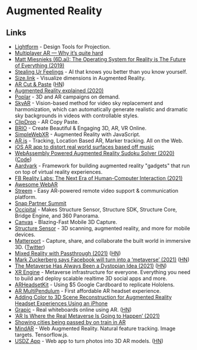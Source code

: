 # Augmented Reality

## Links

- [Lightform](https://lightform.com/) - Design Tools for Projection.
- [Multiplayer AR — Why it’s quite hard](https://medium.com/6d-ai/multiplayer-ar-why-its-quite-hard-43efdb378418)
- [Matt Miesnieks (6D.ai): The Operating System for Reality is The Future of Everything (2019)](https://www.youtube.com/watch?v=ge5m-UhF6RU)
- [Stealing Ur Feelings](https://github.com/noahlevenson/stealing-ur-feelings) - AI that knows you better than you know yourself.
- [Size.link](https://size.link/) - Visualize dimensions in Augmented Reality.
- [AR Cut & Paste](https://github.com/cyrildiagne/ar-cutpaste) ([HN](https://news.ycombinator.com/item?id=23063486))
- [Augmented Reality explained (2020)](https://vas3k.com/blog/augmented_reality/)
- [Poplar](https://poplar.studio/) - 3D and AR campaigns on demand.
- [SkyAR](https://github.com/jiupinjia/SkyAR) - Vision-based method for video sky replacement and harmonization, which can automatically generate realistic and dramatic sky backgrounds in videos with controllable styles.
- [ClipDrop](https://clipdrop.co/) - AR Copy Paste.
- [BRIO](https://www.experience.briovr.com/) - Create Beautiful & Engaging 3D, AR, VR Online.
- [SimpleWebXR](https://github.com/Rufus31415/Simple-WebXR-Unity) - Augmented Reality with JavaScript.
- [AR.js](https://github.com/AR-js-org/AR.js) - Tracking, Location Based AR, Marker tracking. All on the Web.
- [iOS AR app to distort real world surfaces based off music](https://twitter.com/mattbierner/status/1333918742116397056)
- [WebAssembly Powered Augmented Reality Sudoku Solver (2020)](https://blog.scottlogic.com/2020/01/03/webassembly-sudoku-solver.html) ([Code](https://github.com/ColinEberhardt/wasm-sudoku-solver))
- [Aardvark](https://github.com/aardvarkxr/aardvark) - Framework for building augmented reality "gadgets" that run on top of virtual reality experiences.
- [FB Reality Labs: The Next Era of Human-Computer Interaction (2021)](https://tech.fb.com/inside-facebook-reality-labs-the-next-era-of-human-computer-interaction/)
- [Awesome WebAR](https://github.com/tobiasbueschel/awesome-WebAR)
- [Streem](https://www.streem.com/) - Easy AR-powered remote video support & communication platform.
- [Snap Partner Summit](https://snappartnersummit.com/)
- [Occipital](https://occipital.com/) - Makes Structure Sensor, Structure SDK, Structure Core, Bridge Engine, and 360 Panorama.
- [Canvas](https://canvas.io/) - Blazing-Fast Mobile 3D Capture.
- [Structure Sensor](https://structure.io/) - 3D scanning, augmented reality, and more for mobile devices.
- [Matterport](https://matterport.com/) - Capture, share, and collaborate the built world in immersive 3D. ([Twitter](https://twitter.com/Matterport))
- [Mixed Reality with Passthrough (2021)](https://developer.oculus.com/blog/mixed-reality-with-passthrough/) ([HN](https://news.ycombinator.com/item?id=27939264))
- [Mark Zuckerberg says Facebook will turn into a ‘metaverse’ (2021)](https://www.theverge.com/22588022/mark-zuckerberg-facebook-ceo-metaverse-interview) ([HN](https://news.ycombinator.com/item?id=27930791))
- [The Metaverse Has Always Been a Dystopian Idea (2021)](https://www.vice.com/en/article/v7eqbb/the-metaverse-has-always-been-a-dystopia) ([HN](https://news.ycombinator.com/item?id=28017330))
- [XR Engine](https://github.com/XRFoundation/XREngine) - Metaverse infrastructure for everyone. Everything you need to build and deploy scalable realtime 3D social apps and more.
- [ARHeadsetKit](https://github.com/philipturner/ARHeadsetKit) - Using $5 Google Cardboard to replicate Hololens.
- [AR MultiPendulum](https://github.com/philipturner/ar-multipendulum) - First affordable AR headset experience.
- [Adding Color to 3D Scene Reconstruction for Augmented Reality Headset Experiences Using an iPhone](https://github.com/philipturner/scene-color-reconstruction)
- [Grapic](https://www.grapic.co/) - Real whiteboards online using AR. ([HN](https://news.ycombinator.com/item?id=29225588))
- [‘AR Is Where the Real Metaverse Is Going to Happen’ (2021)](https://www.wired.com/story/john-hanke-niantic-augmented-reality-real-metaverse/)
- [Showing cities being passed by on train in AR](https://twitter.com/V_Kurbatov/status/1465311637771071490)
- [MindAR](https://github.com/hiukim/mind-ar-js) - Web Augmented Reality. Natural feature tracking. Image targets. Tensorflow.js.
- [USDZ App](https://usdz.app/) - Web app to turn photos into 3D AR models. ([HN](https://news.ycombinator.com/item?id=29764785))
